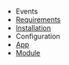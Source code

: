 - Events
- [Requirements](Events/requirements.md)
- [Installation](Events/installation.md)
- Configuration
 - [App](Events/configuration_app.md)
 - [Module](Events/configuration_module.md)
